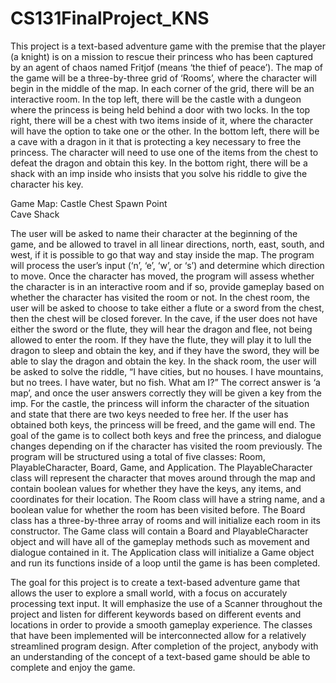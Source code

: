 # CS131FinalProject_KNS

This project is a text-based adventure game with the premise that the player (a knight) is on a mission to rescue their princess who has been captured by an agent of chaos named Fritjof (means ‘the thief of peace’). The map of the game will be a three-by-three grid of ‘Rooms’, where the character will begin in the middle of the map. In each corner of the grid, there will be an interactive room. In the top left, there will be the castle with a dungeon where the princess is being held behind a door with two locks. In the top right, there will be a chest with two items inside of it, where the character will have the option to take one or the other. In the bottom left, there will be a cave with a dragon in it that is protecting a key necessary to free the princess. The character will need to use one of the items from the chest to defeat the dragon and obtain this key. In the bottom right, there will be a shack with an imp inside who insists that you solve his riddle to give the character his key. 

Game Map:
Castle		                  Chest
	         Spawn Point	
Cave	                    	Shack

	
The user will be asked to name their character at the beginning of the game, and be allowed to travel in all linear directions, north, east, south, and west, if it is possible to go that way and stay inside the map. The program will process the user’s input (‘n’, ‘e’, ‘w’, or ‘s’) and determine which direction to move. Once the character has moved, the program will assess whether the character is in an interactive room and if so, provide gameplay based on whether the character has visited the room or not.
In the chest room, the user will be asked to choose to take either a flute or a sword from the chest, then the chest will be closed forever. In the cave, if the user does not have either the sword or the flute, they will hear the dragon and flee, not being allowed to enter the room. If they have the flute, they will play it to lull the dragon to sleep and obtain the key, and if they have the sword, they will be able to slay the dragon and obtain the key. In the shack room, the user will be asked to solve the riddle, “I have cities, but no houses. I have mountains, but no trees. I have water, but no fish. What am I?” The correct answer is ‘a map’, and once the user answers correctly they will be given a key from the imp. For the castle, the princess will inform the character of the situation and state that there are two keys needed to free her. If the user has obtained both keys, the princess will be freed, and the game will end. The goal of the game is to collect both keys and free the princess, and dialogue changes depending on if the character has visited the room previously. 
The program will be structured using a total of five classes: Room, PlayableCharacter, Board, Game, and Application. The PlayableCharacter class will represent the character that moves around through the map and contain boolean values for whether they have the keys, any items, and coordinates for their location. The Room class will have a string name, and a boolean value for whether the room has been visited before. The Board class has a three-by-three array of rooms and will initialize each room in its constructor. The Game class will contain a Board and PlayableCharacter object and will have all of the gameplay methods such as movement and dialogue contained in it. The Application class will initialize a Game object and run its functions inside of a loop until the game is has been completed.

The goal for this project is to create a text-based adventure game that allows the user to explore a small world, with a focus on accurately processing text input. It will emphasize the use of a Scanner throughout the project and listen for different keywords based on different events and locations in order to provide a smooth gameplay experience. The classes that have been implemented will be interconnected allow for a relatively streamlined program design. After completion of the project, anybody with an understanding of the concept of a text-based game should be able to complete and enjoy the game.
